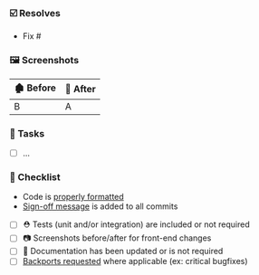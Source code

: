 ### ☑️ Resolves

* Fix # <!-- related github issue -->

<!-- Write a summary of your change and some reasoning if needed -->

### 🖼️ Screenshots

🏚️ Before | 🏡 After
---|---
B | A


### 🚧 Tasks

- [ ] ...

### 🏁 Checklist

- Code is [properly formatted](https://docs.nextcloud.com/server/latest/developer_manual/digging_deeper/continuous_integration.html#linting)
- [Sign-off message](https://github.com/src-d/guide/blob/master/developer-community/fix-DCO.md) is added to all commits
- [ ] ⛑️ Tests (unit and/or integration) are included or not required
- [ ] 📷 Screenshots before/after for front-end changes
- [ ] 📘 Documentation has been updated or is not required
- [ ] [Backports requested](https://github.com/nextcloud/backportbot/#usage) where applicable (ex: critical bugfixes)
